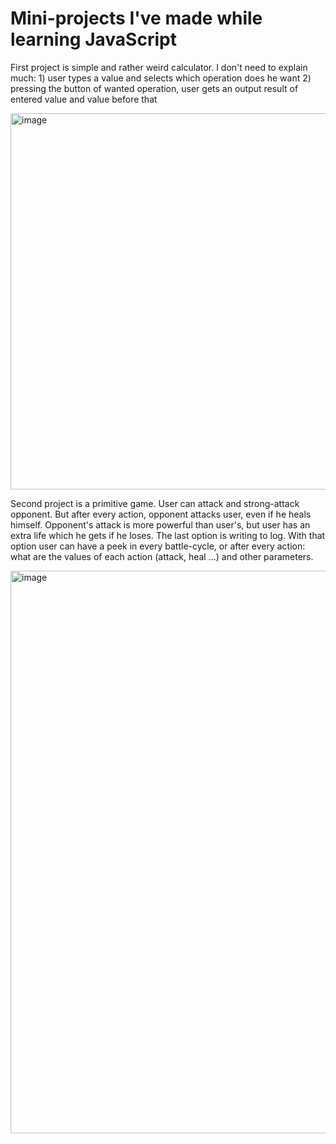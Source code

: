 # Mini-projects I've made while learning JavaScript

First project is simple and rather weird calculator. I don't need to explain much: 1) user types a value and selects which operation does he want 2) pressing the button of wanted operation, user gets an output result of entered value and value before that

<img width="602" alt="image" src="https://user-images.githubusercontent.com/98178556/165349943-490a5a6d-09d8-4bae-bf5a-4fbc11161390.png">


Second project is a primitive game. User can attack and strong-attack opponent. But after every action, opponent attacks user, even if he heals himself. Opponent's attack is more powerful than user's, but user has an extra life which he gets if he loses. The last option is writing to log. With that option user can have a peek in every battle-cycle, or after every action: what are the values of each action (attack, heal ...) and other parameters.


<img width="900" alt="image" src="https://user-images.githubusercontent.com/98178556/165351075-80d4efee-bf59-4452-b259-54a85481088a.png">
